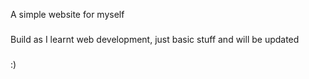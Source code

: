 A simple website for myself
###
Build as I learnt web development, just basic stuff and will be updated
###
:)
